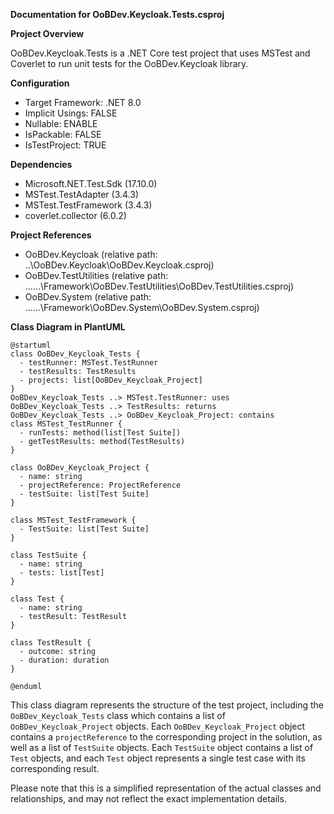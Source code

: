 **Documentation for OoBDev.Keycloak.Tests.csproj**

**Project Overview**

OoBDev.Keycloak.Tests is a .NET Core test project that uses MSTest and Coverlet to run unit tests for the OoBDev.Keycloak library.

**Configuration**

* Target Framework: .NET 8.0
* Implicit Usings: FALSE
* Nullable: ENABLE
* IsPackable: FALSE
* IsTestProject: TRUE

**Dependencies**

* Microsoft.NET.Test.Sdk (17.10.0)
* MSTest.TestAdapter (3.4.3)
* MSTest.TestFramework (3.4.3)
* coverlet.collector (6.0.2)

**Project References**

* OoBDev.Keycloak (relative path: ..\OoBDev.Keycloak\OoBDev.Keycloak.csproj)
* OoBDev.TestUtilities (relative path: ..\..\..\Framework\OoBDev.TestUtilities\OoBDev.TestUtilities.csproj)
* OoBDev.System (relative path: ..\..\..\Framework\OoBDev.System\OoBDev.System.csproj)

**Class Diagram in PlantUML**

```plantuml
@startuml
class OoBDev_Keycloak_Tests {
  - testRunner: MSTest.TestRunner
  - testResults: TestResults
  - projects: list[OoBDev_Keycloak_Project]
}
OoBDev_Keycloak_Tests ..> MSTest.TestRunner: uses
OoBDev_Keycloak_Tests ..> TestResults: returns
OoBDev_Keycloak_Tests ..> OoBDev_Keycloak_Project: contains
class MSTest_TestRunner {
  - runTests: method(list[Test Suite])
  - getTestResults: method(TestResults)
}

class OoBDev_Keycloak_Project {
  - name: string
  - projectReference: ProjectReference
  - testSuite: list[Test Suite]
}

class MSTest_TestFramework {
  - TestSuite: list[Test Suite]
}

class TestSuite {
  - name: string
  - tests: list[Test]
}

class Test {
  - name: string
  - testResult: TestResult
}

class TestResult {
  - outcome: string
  - duration: duration
}

@enduml
```

This class diagram represents the structure of the test project, including the `OoBDev_Keycloak_Tests` class which contains a list of `OoBDev_Keycloak_Project` objects. Each `OoBDev_Keycloak_Project` object contains a `projectReference` to the corresponding project in the solution, as well as a list of `TestSuite` objects. Each `TestSuite` object contains a list of `Test` objects, and each `Test` object represents a single test case with its corresponding result.

Please note that this is a simplified representation of the actual classes and relationships, and may not reflect the exact implementation details.